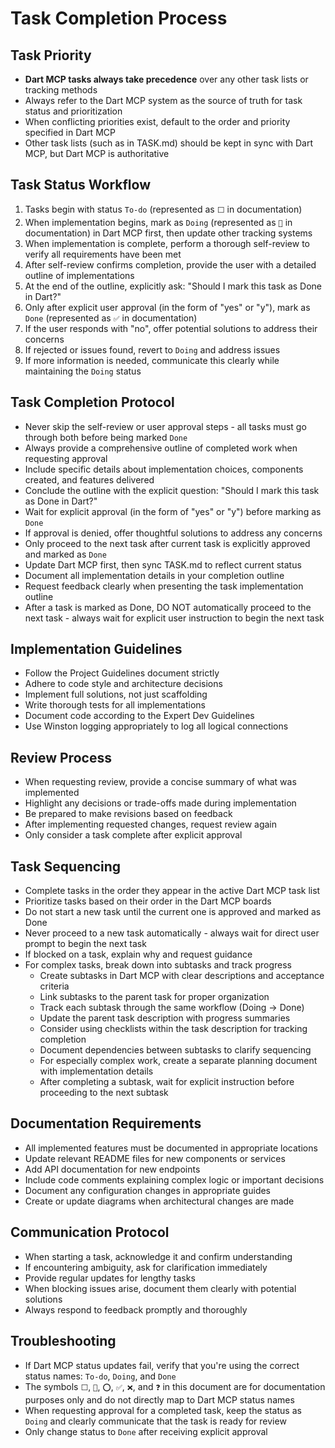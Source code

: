 # Task Completion Process

## Task Priority

- **Dart MCP tasks always take precedence** over any other task lists or tracking methods
- Always refer to the Dart MCP system as the source of truth for task status and prioritization
- When conflicting priorities exist, default to the order and priority specified in Dart MCP
- Other task lists (such as in TASK.md) should be kept in sync with Dart MCP, but Dart MCP is authoritative

## Task Status Workflow

1. Tasks begin with status `To-do` (represented as `⬜` in documentation)
2. When implementation begins, mark as `Doing` (represented as `🔄` in documentation) in Dart MCP first, then update other tracking systems
3. When implementation is complete, perform a thorough self-review to verify all requirements have been met
4. After self-review confirms completion, provide the user with a detailed outline of implementations
5. At the end of the outline, explicitly ask: "Should I mark this task as Done in Dart?"
6. Only after explicit user approval (in the form of "yes" or "y"), mark as `Done` (represented as `✅` in documentation)
7. If the user responds with "no", offer potential solutions to address their concerns
8. If rejected or issues found, revert to `Doing` and address issues
9. If more information is needed, communicate this clearly while maintaining the `Doing` status

## Task Completion Protocol

- Never skip the self-review or user approval steps - all tasks must go through both before being marked `Done`
- Always provide a comprehensive outline of completed work when requesting approval
- Include specific details about implementation choices, components created, and features delivered
- Conclude the outline with the explicit question: "Should I mark this task as Done in Dart?"
- Wait for explicit approval (in the form of "yes" or "y") before marking as `Done`
- If approval is denied, offer thoughtful solutions to address any concerns
- Only proceed to the next task after current task is explicitly approved and marked as `Done`
- Update Dart MCP first, then sync TASK.md to reflect current status
- Document all implementation details in your completion outline
- Request feedback clearly when presenting the task implementation outline
- After a task is marked as Done, DO NOT automatically proceed to the next task - always wait for explicit user instruction to begin the next task

## Implementation Guidelines

- Follow the Project Guidelines document strictly
- Adhere to code style and architecture decisions
- Implement full solutions, not just scaffolding
- Write thorough tests for all implementations
- Document code according to the Expert Dev Guidelines
- Use Winston logging appropriately to log all logical connections

## Review Process

- When requesting review, provide a concise summary of what was implemented
- Highlight any decisions or trade-offs made during implementation
- Be prepared to make revisions based on feedback
- After implementing requested changes, request review again
- Only consider a task complete after explicit approval

## Task Sequencing

- Complete tasks in the order they appear in the active Dart MCP task list
- Prioritize tasks based on their order in the Dart MCP boards
- Do not start a new task until the current one is approved and marked as Done
- Never proceed to a new task automatically - always wait for direct user prompt to begin the next task
- If blocked on a task, explain why and request guidance
- For complex tasks, break down into subtasks and track progress
  - Create subtasks in Dart MCP with clear descriptions and acceptance criteria
  - Link subtasks to the parent task for proper organization
  - Track each subtask through the same workflow (Doing → Done)
  - Update the parent task description with progress summaries
  - Consider using checklists within the task description for tracking completion
  - Document dependencies between subtasks to clarify sequencing
  - For especially complex work, create a separate planning document with implementation details
  - After completing a subtask, wait for explicit instruction before proceeding to the next subtask

## Documentation Requirements

- All implemented features must be documented in appropriate locations
- Update relevant README files for new components or services
- Add API documentation for new endpoints
- Include code comments explaining complex logic or important decisions
- Document any configuration changes in appropriate guides
- Create or update diagrams when architectural changes are made

## Communication Protocol

- When starting a task, acknowledge it and confirm understanding
- If encountering ambiguity, ask for clarification immediately
- Provide regular updates for lengthy tasks
- When blocking issues arise, document them clearly with potential solutions
- Always respond to feedback promptly and thoroughly

## Troubleshooting

- If Dart MCP status updates fail, verify that you're using the correct status names: `To-do`, `Doing`, and `Done`
- The symbols `⬜`, `🔄`, `⭕`, `✅`, `❌`, and `❓` in this document are for documentation purposes only and do not directly map to Dart MCP status names
- When requesting approval for a completed task, keep the status as `Doing` and clearly communicate that the task is ready for review
- Only change status to `Done` after receiving explicit approval
